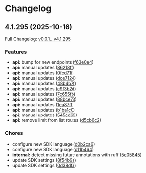 # Changelog

## 4.1.295 (2025-10-16)

Full Changelog: [v0.0.1...v4.1.295](https://github.com/beeper/desktop-api-python/compare/v0.0.1...v4.1.295)

### Features

* **api:** bump for new endpoints ([f63e0e4](https://github.com/beeper/desktop-api-python/commit/f63e0e48e35789609f9c589684ab03a9ca97b28d))
* **api:** manual updates ([86218ff](https://github.com/beeper/desktop-api-python/commit/86218ff03f8a0cd42050b0c3babdf78178fda3da))
* **api:** manual updates ([0fcd71f](https://github.com/beeper/desktop-api-python/commit/0fcd71f9951498d349fb816b42dc21347f3ab5dc))
* **api:** manual updates ([dce7124](https://github.com/beeper/desktop-api-python/commit/dce712498ff2678222fd203118e7bb91f13ccfc5))
* **api:** manual updates ([48b4b7f](https://github.com/beeper/desktop-api-python/commit/48b4b7f01064d016b84e954f9aa9f327863cc1d3))
* **api:** manual updates ([c9f3b2d](https://github.com/beeper/desktop-api-python/commit/c9f3b2d3a7fb7e2ce3b30de215497079fff3aca9))
* **api:** manual updates ([7c655fb](https://github.com/beeper/desktop-api-python/commit/7c655fb94ba070083173c15a501be7a0f119a38b))
* **api:** manual updates ([88bce73](https://github.com/beeper/desktop-api-python/commit/88bce73dfef13b6a1cdef0749dc3078af97255e4))
* **api:** manual updates ([1ea87ff](https://github.com/beeper/desktop-api-python/commit/1ea87ff08b4b50541e3c26bef6f4bd581af6324c))
* **api:** manual updates ([b1ba1c0](https://github.com/beeper/desktop-api-python/commit/b1ba1c0584b99ab402f7c1643c13c19881baa600))
* **api:** manual updates ([545ed69](https://github.com/beeper/desktop-api-python/commit/545ed69d7251f47a309f2f46ee4f3b8e4cf1cc60))
* **api:** remove limit from list routes ([d5cb6c2](https://github.com/beeper/desktop-api-python/commit/d5cb6c2ee132bc3d558552df145082396c80521c))


### Chores

* configure new SDK language ([d0b2ca6](https://github.com/beeper/desktop-api-python/commit/d0b2ca6bd2e9331cd42fe5143e0f94861502f11f))
* configure new SDK language ([d11b464](https://github.com/beeper/desktop-api-python/commit/d11b4641e572db6ceb07bb4b9d47b97beadd9253))
* **internal:** detect missing future annotations with ruff ([5e05845](https://github.com/beeper/desktop-api-python/commit/5e058450070fedbd9730bd6ec57fa392974d09e1))
* update SDK settings ([8f54b9a](https://github.com/beeper/desktop-api-python/commit/8f54b9a9ed423fa039b5e59131cd69d7fa809d9e))
* update SDK settings ([0d38dfa](https://github.com/beeper/desktop-api-python/commit/0d38dfa50d797ff879df6d5c633bbcb43c3a98fd))
